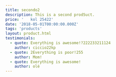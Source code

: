 ```yaml
---
title: secondo2
description: This is a second prod5uct.
price: '   kol 25422'
date: '2018-05-01T00:00:00.000Z'
tags: 'products'
layout: product.html
testimonials:
  - quote: Everything is awesome!?222233211124
    author: ciccio22kp
  - quote: 2Everything is poor!255
    author: Mom!
  - quote: Everything is awesome!
    author: olè
---
```


